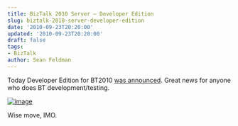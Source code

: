 ```yaml
---
title: BizTalk 2010 Server – Developer Edition
slug: biztalk-2010-server-developer-edition
date: '2010-09-23T20:20:00'
updated: '2010-09-23T20:20:00'
draft: false
tags:
- BizTalk
author: Sean Feldman
---
```



Today Developer Edition for BT2010 [was announced](http://www.microsoft.com/biztalk/en/us/developer.aspx). Great news for anyone who does BT development/testing.

[![image](https://aspblogs.blob.core.windows.net/media/sfeldman/Media/image_thumb_288DA192.png "image")](https://aspblogs.blob.core.windows.net/media/sfeldman/Media/image_0B18BFD5.png)

Wise move, IMO.


